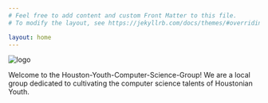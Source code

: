 ```yaml
---
# Feel free to add content and custom Front Matter to this file.
# To modify the layout, see https://jekyllrb.com/docs/themes/#overriding-theme-defaults

layout: home
---
```


![logo](https://avatars1.githubusercontent.com/u/62440854?s=400&u=d40027da85646d2a58e41d5a1bec55936aa851da&v=4)

Welcome to the Houston-Youth-Computer-Science-Group! We are a local group dedicated to cultivating the computer science talents of Houstonian Youth.
